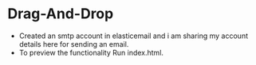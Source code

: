 # Drag-And-Drop
- Created an smtp account in elasticemail and i am sharing my account details here for sending an email.
- To preview the functionality Run index.html.
